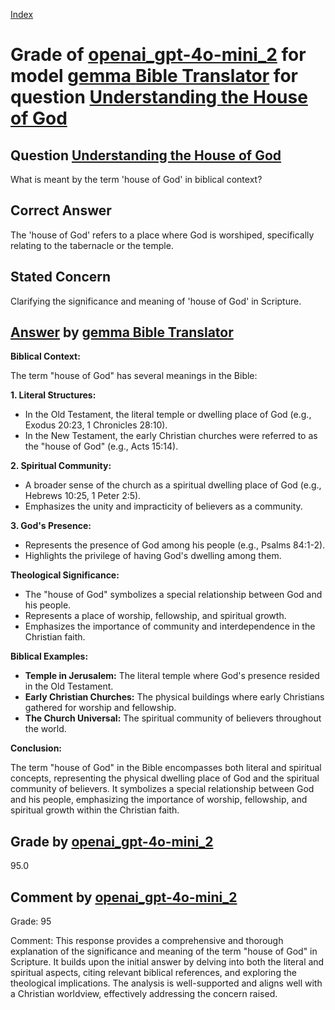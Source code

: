 
[Index](../../../../index.md)
# Grade of [openai_gpt-4o-mini_2](../../../grading_models/openai_gpt-4o-mini_2.md) for model [gemma Bible Translator](../../../answering_models/gemma_Bible_Translator.md) for question [Understanding the House of God](../../../questions/Understanding_the_House_of_God.md)

## Question [Understanding the House of God](../../../questions/Understanding_the_House_of_God.md)
What is meant by the term 'house of God' in biblical context?

## Correct Answer
The 'house of God' refers to a place where God is worshiped, specifically relating to the tabernacle or the temple.

## Stated Concern
Clarifying the significance and meaning of 'house of God' in Scripture.

## [Answer](../Understanding_the_House_of_God.md) by [gemma Bible Translator](../../../answering_models/gemma_Bible_Translator.md)
**Biblical Context:**

The term "house of God" has several meanings in the Bible:

**1. Literal Structures:**

- In the Old Testament, the literal temple or dwelling place of God (e.g., Exodus 20:23, 1 Chronicles 28:10).
- In the New Testament, the early Christian churches were referred to as the "house of God" (e.g., Acts 15:14).

**2. Spiritual Community:**

- A broader sense of the church as a spiritual dwelling place of God (e.g., Hebrews 10:25, 1 Peter 2:5).
- Emphasizes the unity and impracticity of believers as a community.

**3. God's Presence:**

- Represents the presence of God among his people (e.g., Psalms 84:1-2).
- Highlights the privilege of having God's dwelling among them.

**Theological Significance:**

- The "house of God" symbolizes a special relationship between God and his people.
- Represents a place of worship, fellowship, and spiritual growth.
- Emphasizes the importance of community and interdependence in the Christian faith.

**Biblical Examples:**

- **Temple in Jerusalem:** The literal temple where God's presence resided in the Old Testament.
- **Early Christian Churches:** The physical buildings where early Christians gathered for worship and fellowship.
- **The Church Universal:** The spiritual community of believers throughout the world.

**Conclusion:**

The term "house of God" in the Bible encompasses both literal and spiritual concepts, representing the physical dwelling place of God and the spiritual community of believers. It symbolizes a special relationship between God and his people, emphasizing the importance of worship, fellowship, and spiritual growth within the Christian faith.

## Grade by [openai_gpt-4o-mini_2](../../../grading_models/openai_gpt-4o-mini_2.md)
95.0

## Comment by [openai_gpt-4o-mini_2](../../../grading_models/openai_gpt-4o-mini_2.md)
Grade: 95

Comment: This response provides a comprehensive and thorough explanation of the significance and meaning of the term "house of God" in Scripture. It builds upon the initial answer by delving into both the literal and spiritual aspects, citing relevant biblical references, and exploring the theological implications. The analysis is well-supported and aligns well with a Christian worldview, effectively addressing the concern raised.
